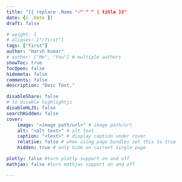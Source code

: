```yaml
---
title: "{{ replace .Name "-" " " | title }}"
date: {{ .Date }}
draft: false

# weight: 1
# aliases: ["/first"]
tags: ["first"]
author: "Harsh Kumar"
# author: ["Me", "You"] # multiple authors
showToc: true
TocOpen: false
hidemeta: false
comments: false
description: "Desc Text."

disableShare: false
# to disable highlightjs
disableHLJS: false
searchHidden: false
cover:
    image: "<image path/url>" # image path/url
    alt: "<alt text>" # alt text
    caption: "<text>" # display caption under cover
    relative: false # when using page bundles set this to true
    hidden: true # only hide on current single page

plotly: false #turn plotly support on and off
mathjax: false #turn mathjax support on and off

---
```

